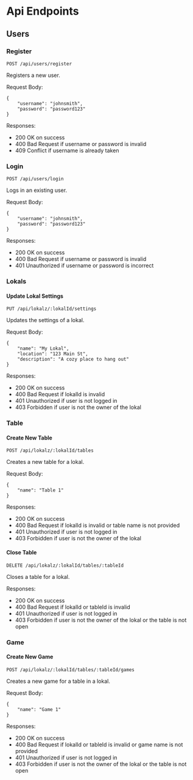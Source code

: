 # Api Endpoints
## Users
### Register
`POST /api/users/register`

Registers a new user.

Request Body:

```
{
    "username": "johnsmith",
    "password": "password123"
}
```
Responses:

* 200 OK on success
* 400 Bad Request if username or password is invalid
* 409 Conflict if username is already taken

### Login
`POST /api/users/login`

Logs in an existing user.

Request Body:

```
{
    "username": "johnsmith",
    "password": "password123"
}
```
Responses:

* 200 OK on success
* 400 Bad Request if username or password is invalid
* 401 Unauthorized if username or password is incorrect

### Lokals

#### Update Lokal Settings

`PUT /api/lokalz/:lokalId/settings`

Updates the settings of a lokal.

Request Body:

```
{
    "name": "My Lokal",
    "location": "123 Main St",
    "description": "A cozy place to hang out"
}
```
Responses:

* 200 OK on success
* 400 Bad Request if lokalId is invalid
* 401 Unauthorized if user is not logged in
* 403 Forbidden if user is not the owner of the lokal

### Table

#### Create New Table

`POST /api/lokalz/:lokalId/tables`

Creates a new table for a lokal.

Request Body:

```
{
    "name": "Table 1"
}
```
Responses:

* 200 OK on success
* 400 Bad Request if lokalId is invalid or table name is not provided
* 401 Unauthorized if user is not logged in
* 403 Forbidden if user is not the owner of the lokal

#### Close Table

`DELETE /api/lokalz/:lokalId/tables/:tableId`

Closes a table for a lokal.

Responses:

* 200 OK on success
* 400 Bad Request if lokalId or tableId is invalid
* 401 Unauthorized if user is not logged in
* 403 Forbidden if user is not the owner of the lokal or the table is not open

### Game

#### Create New Game
`POST /api/lokalz/:lokalId/tables/:tableId/games`

Creates a new game for a table in a lokal.

Request Body:

```
{
    "name": "Game 1"
}
```
Responses:

* 200 OK on success
* 400 Bad Request if lokalId or tableId is invalid or game name is not provided
* 401 Unauthorized if user is not logged in
* 403 Forbidden if user is not the owner of the lokal or the table is not open